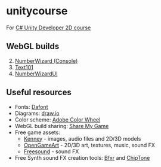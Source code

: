 # unitycourse
For [C# Unity Developer 2D course](https://www.udemy.com/unitycourse/)

## WebGL builds
2. [NumberWizard (Console)](https://runninglvlan.github.io/unitycourse/02-NumberWizard/)
3. [Text101](https://runninglvlan.github.io/unitycourse/03-Text101/)
4. [NumberWizardUI](https://runninglvlan.github.io/unitycourse/04-NumberWizardUI/)

## Useful resources
- Fonts: [Dafont](https://www.dafont.com/)
- Diagrams: [draw.io](https://www.draw.io/)
- Color scheme: [Adobe Color Wheel](https://color.adobe.com/create/color-wheel/)
- WebGL build sharing: [Share My Game](http://www.sharemygame.com/)
- Free game assets:
  - [Kenney](https://kenney.nl/assets) - images, audio files and 2D/3D models
  - [OpenGameArt](https://opengameart.org/) - 2D/3D art, textures, music, sound FX
  - [Freesound](https://freesound.org/) - sound FX
- Free Synth sound FX creation tools: [Bfxr](https://www.bfxr.net/) and [ChipTone](http://sfbgames.com/chiptone/)
